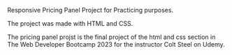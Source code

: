 Responsive Pricing Panel Project for Practicing purposes.

The project was made with HTML and CSS.

The pricing panel projst is the final project of the html and css section in The Web Developer Bootcamp 2023 for the instructor Colt Steel on Udemy.
